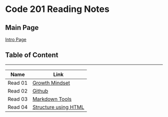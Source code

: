 # Code 201 Reading Notes

## Main Page
[Intro Page](README)

## Table of Content

___

| Name | Link |
| --- | --- |
| Read 01 | [Growth Mindset](GrowthMindset) |
| Read 02 | [Github](Github) |
| Read 03 | [Markdown Tools](Markdown) |
| Read 04 | [Structure using HTML](HTML) |